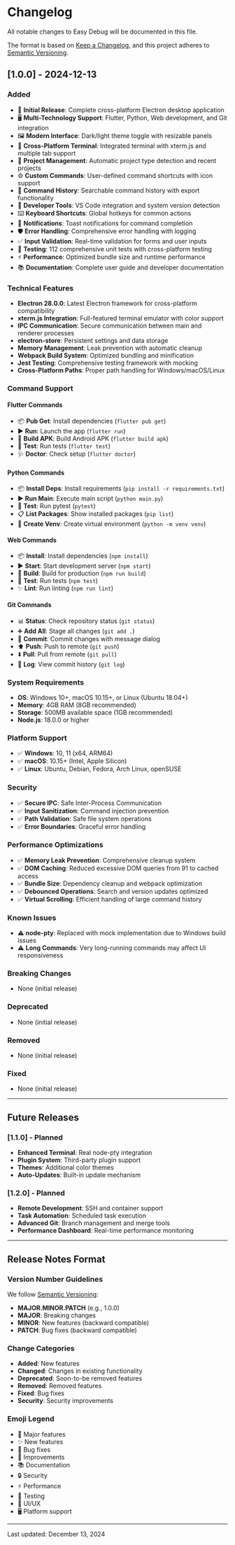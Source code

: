 # Changelog

All notable changes to Easy Debug will be documented in this file.

The format is based on [Keep a Changelog](https://keepachangelog.com/en/1.0.0/),
and this project adheres to [Semantic Versioning](https://semver.org/spec/v2.0.0.html).

## [1.0.0] - 2024-12-13

### Added
- 🚀 **Initial Release**: Complete cross-platform Electron desktop application
- 🖥️ **Multi-Technology Support**: Flutter, Python, Web development, and Git integration
- 🖼️ **Modern Interface**: Dark/light theme toggle with resizable panels
- 🔧 **Cross-Platform Terminal**: Integrated terminal with xterm.js and multiple tab support
- 📁 **Project Management**: Automatic project type detection and recent projects
- ⚙️ **Custom Commands**: User-defined command shortcuts with icon support
- 📜 **Command History**: Searchable command history with export functionality
- 🎯 **Developer Tools**: VS Code integration and system version detection
- ⌨️ **Keyboard Shortcuts**: Global hotkeys for common actions
- 🔔 **Notifications**: Toast notifications for command completion
- 🛡️ **Error Handling**: Comprehensive error handling with logging
- ✅ **Input Validation**: Real-time validation for forms and user inputs
- 🧪 **Testing**: 112 comprehensive unit tests with cross-platform testing
- ⚡ **Performance**: Optimized bundle size and runtime performance
- 📚 **Documentation**: Complete user guide and developer documentation

### Technical Features
- **Electron 28.0.0**: Latest Electron framework for cross-platform compatibility
- **xterm.js Integration**: Full-featured terminal emulator with color support
- **IPC Communication**: Secure communication between main and renderer processes
- **electron-store**: Persistent settings and data storage
- **Memory Management**: Leak prevention with automatic cleanup
- **Webpack Build System**: Optimized bundling and minification
- **Jest Testing**: Comprehensive testing framework with mocking
- **Cross-Platform Paths**: Proper path handling for Windows/macOS/Linux

### Command Support

#### Flutter Commands
- 📦 **Pub Get**: Install dependencies (`flutter pub get`)
- ▶️ **Run**: Launch the app (`flutter run`)
- 🔨 **Build APK**: Build Android APK (`flutter build apk`)
- 🧪 **Test**: Run tests (`flutter test`)
- 🩺 **Doctor**: Check setup (`flutter doctor`)

#### Python Commands
- 📦 **Install Deps**: Install requirements (`pip install -r requirements.txt`)
- ▶️ **Run Main**: Execute main script (`python main.py`)
- 🧪 **Test**: Run pytest (`pytest`)
- 📋 **List Packages**: Show installed packages (`pip list`)
- 🐍 **Create Venv**: Create virtual environment (`python -m venv venv`)

#### Web Commands
- 📦 **Install**: Install dependencies (`npm install`)
- ▶️ **Start**: Start development server (`npm start`)
- 🔨 **Build**: Build for production (`npm run build`)
- 🧪 **Test**: Run tests (`npm test`)
- ✨ **Lint**: Run linting (`npm run lint`)

#### Git Commands
- 📊 **Status**: Check repository status (`git status`)
- ➕ **Add All**: Stage all changes (`git add .`)
- 💾 **Commit**: Commit changes with message dialog
- ⬆️ **Push**: Push to remote (`git push`)
- ⬇️ **Pull**: Pull from remote (`git pull`)
- 📜 **Log**: View commit history (`git log`)

### System Requirements
- **OS**: Windows 10+, macOS 10.15+, or Linux (Ubuntu 18.04+)
- **Memory**: 4GB RAM (8GB recommended)
- **Storage**: 500MB available space (1GB recommended)
- **Node.js**: 18.0.0 or higher

### Platform Support
- ✅ **Windows**: 10, 11 (x64, ARM64)
- ✅ **macOS**: 10.15+ (Intel, Apple Silicon)
- ✅ **Linux**: Ubuntu, Debian, Fedora, Arch Linux, openSUSE

### Security
- ✅ **Secure IPC**: Safe Inter-Process Communication
- ✅ **Input Sanitization**: Command injection prevention
- ✅ **Path Validation**: Safe file system operations
- ✅ **Error Boundaries**: Graceful error handling

### Performance Optimizations
- ✅ **Memory Leak Prevention**: Comprehensive cleanup system
- ✅ **DOM Caching**: Reduced excessive DOM queries from 91 to cached access
- ✅ **Bundle Size**: Dependency cleanup and webpack optimization
- ✅ **Debounced Operations**: Search and version updates optimized
- ✅ **Virtual Scrolling**: Efficient handling of large command history

### Known Issues
- ⚠️ **node-pty**: Replaced with mock implementation due to Windows build issues
- ⚠️ **Long Commands**: Very long-running commands may affect UI responsiveness

### Breaking Changes
- None (initial release)

### Deprecated
- None (initial release)

### Removed
- None (initial release)

### Fixed
- None (initial release)

---

## Future Releases

### [1.1.0] - Planned
- **Enhanced Terminal**: Real node-pty integration
- **Plugin System**: Third-party plugin support
- **Themes**: Additional color themes
- **Auto-Updates**: Built-in update mechanism

### [1.2.0] - Planned
- **Remote Development**: SSH and container support
- **Task Automation**: Scheduled task execution
- **Advanced Git**: Branch management and merge tools
- **Performance Dashboard**: Real-time performance monitoring

---

## Release Notes Format

### Version Number Guidelines
We follow [Semantic Versioning](https://semver.org/):
- **MAJOR.MINOR.PATCH** (e.g., 1.0.0)
- **MAJOR**: Breaking changes
- **MINOR**: New features (backward compatible)
- **PATCH**: Bug fixes (backward compatible)

### Change Categories
- **Added**: New features
- **Changed**: Changes in existing functionality
- **Deprecated**: Soon-to-be removed features
- **Removed**: Removed features
- **Fixed**: Bug fixes
- **Security**: Security improvements

### Emoji Legend
- 🚀 Major features
- ✨ New features
- 🐛 Bug fixes
- 🔧 Improvements
- 📚 Documentation
- 🔒 Security
- ⚡ Performance
- 🧪 Testing
- 🎨 UI/UX
- 🖥️ Platform support

---

Last updated: December 13, 2024